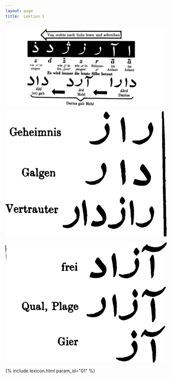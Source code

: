 ```yaml
---
layout: page
title:  Lektion 1
---
```



![image](/assets/s/005.png-03.png)

![image](/assets/s/2col/005.png-11_1L.png)

![image](/assets/s/2col/005.png-11_2R.png)

{% include lexicon.html param_id="01" %}
